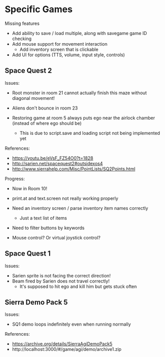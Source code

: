 # Specific Games

Missing features
- Add ability to save / load multiple, along with savegame game ID checking
- Add mouse support for movement interaction
    - Add inventory screen that is clickable
- Add UI for options (TTS, volume, input style, controls)

## Space Quest 2

Issues:

- Root monster in room 21 cannot actually finish this maze without diagonal movement!
  
- Aliens don't bounce in room 23

- Restoring game at room 5 always puts ego near the airlock chamber (instead of where ego should be)
  - This is due to script.save and loading script not being implemented yet

References:

- https://youtu.be/eVsF_FZ54O0?t=1828
- http://sarien.net/spacequest2#outsidexos4
- http://www.sierrahelp.com/Misc/PointLists/SQ2Points.html

Progress:

- Now in Room 10!
  
- print.at and text.screen not really working properly

- Need an inventory screen / parse inventory item names correctly
  - Just a text list of items
- Need to filter buttons by keywords
- Mouse control? Or virtual joystick control?

## Space Quest 1

Issues:

- Sarien sprite is not facing the correct direction!
- Beam fired by Sarien does not travel correctly!
  - It's supposed to hit ego and kill him but gets stuck often

## Sierra Demo Pack 5

Issues:

- SQ1 demo loops indefinitely even when running normally

References:

- https://archive.org/details/SierraAgiDemoPack5
- http://localhost:3000/#/game/agi/demo/archive1.zip
